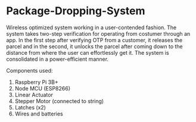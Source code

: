 # Package-Dropping-System

Wireless optimized system working in a user-contended fashion. The system takes two-step verification for operating 
from costumer through an app. In the first step after verifying OTP from a customer, it releases the parcel and in 
the second, it unlocks the parcel after coming down to the distance from where the user can effortlessly get it. 
The system is consolidated in a power-efficient manner.

Components used:
1. Raspberry Pi 3B+
2. Node MCU (ESP8266)
3. Linear Actuator
4. Stepper Motor (connected to string)
5. Latches (x2)
6. Wires and batteries
